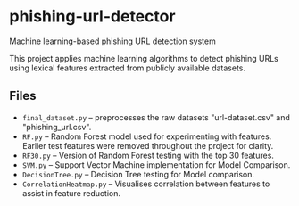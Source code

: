 # phishing-url-detector
Machine learning-based phishing URL detection system

This project applies machine learning algorithms to detect phishing URLs using lexical features extracted from publicly available datasets.

## Files

- `final_dataset.py` – preprocesses the raw datasets "url-dataset.csv" and "phishing_url.csv".
- `RF.py` – Random Forest model used for experimenting with features. Earlier test features were removed throughout the project for clarity.
- `RF30.py` – Version of Random Forest testing with the top 30 features.
- `SVM.py` – Support Vector Machine implementation for Model Comparison.
- `DecisionTree.py` – Decision Tree testing for Model comparison.
- `CorrelationHeatmap.py` – Visualises correlation between features to assist in feature reduction.
